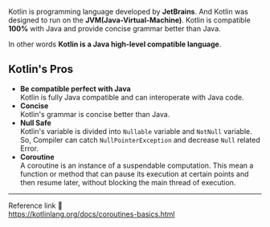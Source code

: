 Kotlin is programming language developed by **JetBrains**. And Kotlin was designed to run on the **JVM(Java-Virtual-Machine)**. Kotlin is compatible **100%** with Java and provide concise grammar better than Java.

In other words **Kotlin is a Java high-level compatible language**.
## Kotlin's Pros
- **Be compatible perfect with Java**   
  Kotlin is fully Java compatible and can interoperate with Java code.
- **Concise**   
  Kotlin's grammar is concise better than Java.
- **Null Safe**    
  Kotlin's variable is divided into `Nullable` variable and `NotNull` variable. So, Compiler can catch `NullPointerException` and decrease `Null` related Error.
- **Coroutine**   
  A coroutine is an instance of a suspendable computation. This mean a function or method that can pause its execution at certain points and then resume later, without blocking the main thread of execution.          
  
---
Reference link 🙂   
https://kotlinlang.org/docs/coroutines-basics.html     